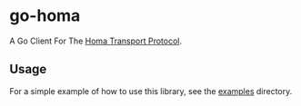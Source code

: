 # go-homa

A Go Client For The [Homa Transport Protocol](https://www.usenix.org/system/files/atc21-ousterhout.pdf).

## Usage

For a simple example of how to use this library, see the [examples](./examples/) directory.